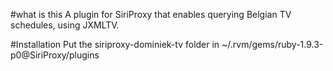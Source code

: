 #what is this
A plugin for SiriProxy that enables querying Belgian TV schedules, using JXMLTV.

#Installation
Put the siriproxy-dominiek-tv folder in ~/.rvm/gems/ruby-1.9.3-p0@SiriProxy/plugins

